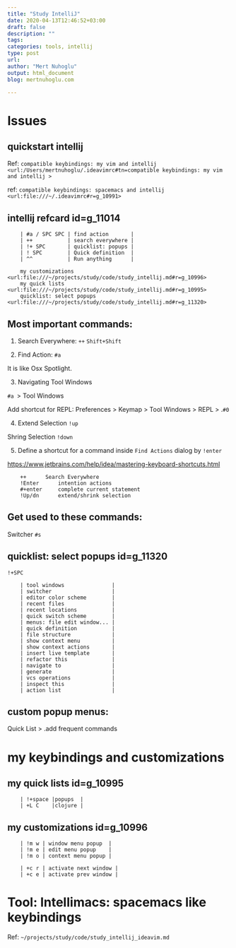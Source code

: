 ```yaml
---
title: "Study IntelliJ"
date: 2020-04-13T12:46:52+03:00 
draft: false
description: ""
tags:
categories: tools, intellij
type: post
url:
author: "Mert Nuhoglu"
output: html_document
blog: mertnuhoglu.com

---
```


# Issues

## quickstart intellij

Ref: `compatible keybindings: my vim and intellij <url:/Users/mertnuhoglu/.ideavimrc#tn=compatible keybindings: my vim and intellij >`

ref: `compatible keybindings: spacemacs and intellij <url:file:///~/.ideavimrc#r=g_10991>`

## intellij refcard id=g_11014

		| #a / SPC SPC | find action       |
		| ++           | search everywhere |
		| !+ SPC       | quicklist: popups |
		| ! SPC        | Quick definition  |
		| ^^           | Run anything      |

		my customizations <url:file:///~/projects/study/code/study_intellij.md#r=g_10996>
		my quick lists <url:file:///~/projects/study/code/study_intellij.md#r=g_10995>
		quicklist: select popups <url:file:///~/projects/study/code/study_intellij.md#r=g_11320>

## Most important commands:

01. Search Everywhere: `++` `Shift+Shift`

02. Find Action: `#a`

It is like Osx Spotlight.

03. Navigating Tool Windows

`#a `> Tool Windows

Add shortcut for REPL: Preferences > Keymap > Tool Windows > REPL > .`#0`

04. Extend Selection `!up`

Shring Selection `!down`

05. Define a shortcut for a command inside `Find Actions` dialog by `!enter`

https://www.jetbrains.com/help/idea/mastering-keyboard-shortcuts.html

		++		Search Everywhere
		!Enter		intention actions
		#+enter		complete current statement
		!Up/dn		extend/shrink selection

## Get used to these commands:

Switcher `#s`

## quicklist: select popups id=g_11320

`!+SPC`

		| tool windows               |
		| switcher                   |
		| editor color scheme        |
		| recent files               |
		| recent locations           |
		| quick switch scheme        |
		| menus: file edit window... |
		| quick definition           |
		| file structure             |
		| show context menu          |
		| show context actions       |
		| insert live template       |
		| refactor this              |
		| navigate to                |
		| generate                   |
		| vcs operations             |
		| inspect this               |
		| action list                |

## custom popup menus:

Quick List > .add frequent commands

# my keybindings and customizations

## my quick lists id=g_10995

		| !+space |popups  | 
		| +L C    |clojure | 

## my customizations id=g_10996

		| !m w | window menu popup  |
		| !m e | edit menu popup    |
		| !m o | context menu popup |

		| +c r | activate next window |
		| +c e | activate prev window |

# Tool: Intellimacs: spacemacs like keybindings

Ref: `~/projects/study/code/study_intellij_ideavim.md`

